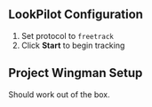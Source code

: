 ## LookPilot Configuration
1. Set protocol to `freetrack`
2. Click **Start** to begin tracking

## Project Wingman Setup
Should work out of the box. 